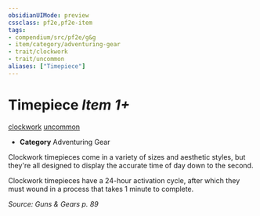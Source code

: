 ```yaml
---
obsidianUIMode: preview
cssclass: pf2e,pf2e-item
tags:
- compendium/src/pf2e/g&g
- item/category/adventuring-gear
- trait/clockwork
- trait/uncommon
aliases: ["Timepiece"]
---
```

# Timepiece *Item 1+*  
[clockwork](../../../rules/traits/clockwork-g-g.md)  [uncommon](../../../rules/traits/uncommon.md)  

- **Category** Adventuring Gear

Clockwork timepieces come in a variety of sizes and aesthetic styles, but they're all designed to display the accurate time of day down to the second.

Clockwork timepieces have a 24-hour activation cycle, after which they must wound in a process that takes 1 minute to complete.

*Source: Guns & Gears p. 89*
